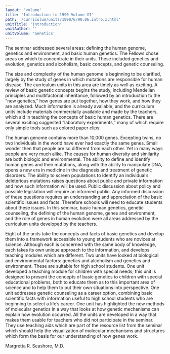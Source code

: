```yaml
---
layout: 'volume'
title: 'Introduction to 1990 Volume VI'
path: '/curriculum/units/1990/6/90.06.intro.x.html'
unitTitle: 'Introduction'
unitAuthor: ''
unitVolume: 'Genetics'
---
```


<body>
 <p>
  The seminar addressed several areas: defining the human genome, genetics and environment, and basic human genetics. The Fellows chose areas on which to concentrate in their units. These included genetics and evolution, genetics and alcoholism, basic concepts, and genetic counseling.
 </p>
 <p>
  The size and complexity of the human genome is beginning to be clarified, largely by the study of genes in which mutations are responsible for human disease. The curriculum units in this area are timely as well as exciting. A review of basic genetic concepts begins the study, including Mendelian principles and multifactorial inheritance, followed by an introduction to the “new genetics,” how genes are put together, how they work, and how they are analyzed. Much information is already available, and the curriculum units include materials commercially available and made by the teachers, which aid in teaching the concepts of basic human genetics. There are several exciting suggested “laboratory experiments,” many of which require only simple tools such as colored paper clips:
 </p>
 <p>
  The human genome contains more than 10,000 genes. Excepting twins, no two individuals in the world have ever had exactly the same genes. Small wonder then that people are so different from each other. Yet in many ways people are very much alike. The causes for human diversity and similarity are both biologic and environmental. The ability to define and identify human genes and their mutations, along with the ability to manipulate DNA, opens a new era in medicine in the diagnosis and treatment of genetic disorders. The ability to screen populations to identify an individual’s deleterious mutations raises questions about public and private information and how such information will be used. Public discussion about policy and possible legislation will require an informed public. Any informed discussion of these questions requires an understanding and appreciation of the basic scientific issues and facts. Therefore schools will need to educate students about these issues. In this seminar, basic human genetics, genetic counseling, the defining of the human genome, genes and environment, and the role of genes in human evolution were all areas addressed by the curriculum units developed by the teachers.
 </p>
 <p>
  Eight of the units take the concepts and facts of basic genetics and develop them into a framework accessible to young students who are novices at science. Although each is concerned with the same body of knowledge, each takes its own unique approach to the information, and develops teaching modules which are different. Two units have looked at biological and environmental factors: genetics and alcoholism and genetics and environment. These are suitable for high school students. One unit developed a teaching module for children with special needs; this unit is designed to present the concepts of basic genetics to children with special educational problems, both to educate them as to this important area of science and to help them to put their own situations into perspective. One unit addresses genetic counseling as a career option, combining basic scientific facts with information useful to high school students who are beginning to select a life’s career. One unit has highlighted the new methods of molecular genetics in a way that looks at how genetic mechanisms can explain how evolution occurred. All the units are developed in a way that makes them usable for teachers who did not participate in the seminar. They use teaching aids which are part of the resource list from the seminar which should help the visualization of molecular mechanisms and structures which form the basis for our understanding of how genes work.
 </p>
 <p>
  Margretta R. Seashore, M.D.
 </p>

</body>
